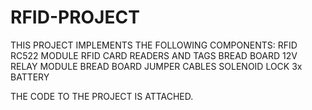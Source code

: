 # RFID-PROJECT
THIS PROJECT IMPLEMENTS THE FOLLOWING COMPONENTS:
RFID RC522 MODULE
RFID CARD READERS AND TAGS
BREAD BOARD
12V RELAY MODULE
BREAD BOARD
JUMPER CABLES
SOLENOID LOCK
3x BATTERY

THE CODE TO THE PROJECT IS ATTACHED.
